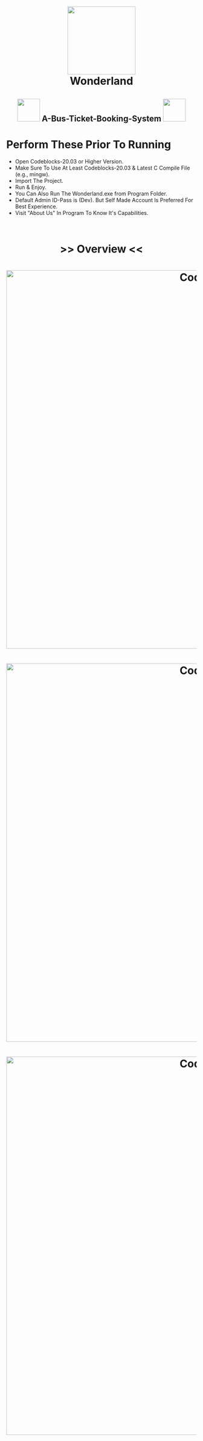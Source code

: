 <h1 align="center"><img width="180" src="https://i.pinimg.com/originals/ec/7a/65/ec7a65a7d49e77a1b4ab74e9c450225b.gif"><br> Wonderland</h1>

<h2 align="center"><img width="60" src="https://i.pinimg.com/originals/90/51/6e/90516e3c0319e97369540da9194c88d3.gif">   A-Bus-Ticket-Booking-System   <img width="60" src="https://i.pinimg.com/originals/90/51/6e/90516e3c0319e97369540da9194c88d3.gif"></h2>

# Perform These Prior To Running

* Open Codeblocks-20.03 or Higher Version.
* Make Sure To Use At Least Codeblocks-20.03 & Latest C Compile File (e.g., mingw).
* Import The Project.
* Run & Enjoy.
* You Can Also Run The Wonderland.exe from Program Folder.
* Default Admin ID-Pass is (Dev). But Self Made Account Is Preferred For Best Experience.
* Visit "About Us" In Program To Know It's Capabilities.
<br>
<h1 align="center">>> Overview <<</h1>
<h1 align="center"><img align="center" alt="Coding" width="1000" src="https://i.pinimg.com/originals/22/1d/29/221d29952f5e2bd0b6d39bed33f5cf6c.png"></h1>
<h1 align="center"><img align="center" alt="Coding" width="1000" src="https://i.pinimg.com/originals/8c/7b/a0/8c7ba0858045234cbb6bf63cbe1ae5d8.png"></h1>
<h1 align="center"><img align="center" alt="Coding" width="1000" src="https://i.pinimg.com/originals/9b/d5/b6/9bd5b6823fbd74805b3dc8be9e02b794.png"></h1>
